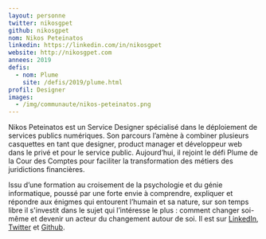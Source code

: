 ```yaml
---
layout: personne
twitter: nikosgpet
github: nikosgpet
nom: Nikos Peteinatos
linkedin: https://linkedin.com/in/nikosgpet
website: http://nikosgpet.com
annees: 2019
defis: 
  - nom: Plume
    site: /defis/2019/plume.html
profil: Designer
images:
  - /img/communaute/nikos-peteinatos.png
---
```


Nikos Peteinatos est un Service Designer spécialisé dans le déploiement de services publics numériques. Son parcours l’amène à combiner plusieurs casquettes en tant que designer, product manager et développeur web dans le privé et pour le service public.  Aujourd’hui, il rejoint le défi Plume de la Cour des Comptes pour faciliter la transformation des métiers des juridictions financières.

Issu d’une formation au croisement de la psychologie et du génie informatique, poussé par une forte envie à comprendre, expliquer et répondre aux énigmes qui entourent l’humain et sa nature, sur son temps libre il s'investit dans le sujet qui l’intéresse le plus : comment changer soi-même et devenir un acteur du changement autour de soi. Il est sur [LinkedIn](https://linkedin.com/in/nikosgpet), [Twitter](https://twitter.com/nikosgpet) et [Github](https://github.com/nikosgpet).
